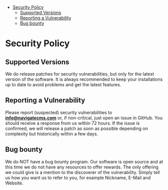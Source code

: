 - [Security Policy](#security-policy)
  - [Supported Versions](#supported-versions)
  - [Reporting a Vulnerability](#reporting-a-vulnerability)
  - [Bug bounty](#bug-bounty)

# Security Policy

## Supported Versions

We do release patches for security vulnerabilities, but only for the latest version of the software.
It is always recommended to keep your installations up to date to avoid problems and get the latest features. 

## Reporting a Vulnerability

Please report (suspected) security vulnerabilities to
**[info@navigatecms.com](mailto:info@navigatecms.com)** or, if non-critical, just open an issue in GitHub. You should receive a response from
us within 72 hours. If the issue is confirmed, we will release a patch as soon as possible depending on complexity but historically within a few days.

## Bug bounty

We do NOT have a bug bounty program. Our software is open source and at this time we do not have any resources to offer rewards.
The only offering we could give is a mention to the discoverer of the vulnerability. 
Simply tell us how you want us to refer to you, for example Nickname, E-Mail and Website. 
